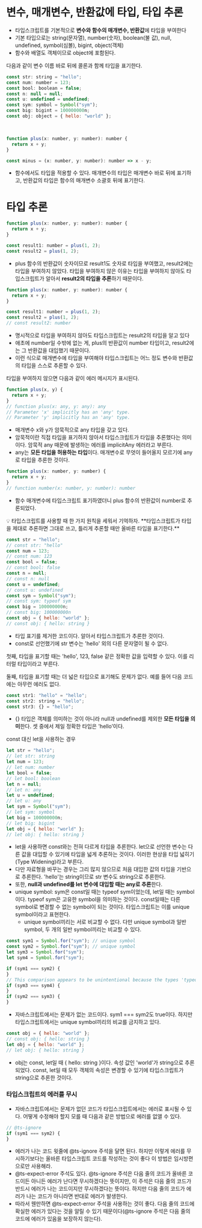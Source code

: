 # **변수, 매개변수, 반환값에 타입,** 타입 추론

- 타입스크립트를 기본적으로 **변수와 함수의 매개변수, 반환값**에 타입을 부여한다
- 기본 타입으로는 string(문자열), number(숫자), boolean(불 값), null, undefined, symbol(심볼), bigint, object(객체)
- 함수와 배열도 객체이므로 object에 포함된다.

다음과 같이 변수 이름 바로 뒤에 콜론과 함께 타입을 표기한다.

```jsx
const str: string = "hello";
const num: number = 123;
const bool: boolean = false;
const n: null = null;
const u: undefined = undefined;
const sym: symbol = Symbol("sym");
const big: bigint = 100000000n;
const obj: object = { hello: "world" };
```

<br>

```jsx
function plus(x: number, y: number): number {
  return x + y;
}

const minus = (x: number, y: number): number => x - y;
```

- 함수에서도 타입을 적용할 수 있다. 매개변수의 타입은 매개변수 바로 뒤에 표기하고, 반환값의 타입은 함수의 매개변수 소괄호 뒤에 표기한다.

# 타입 추론

```jsx
function plus(x: number, y: number): number {
  return x + y;
}

const result1: number = plus(1, 2);
const result2 = plus(1, 2);
```

- plus 함수의 반환값이 숫자이므로 result1도 숫자로 타입을 부여했고, result2에는 타입을 부여하지 않았다. 타입을 부여하지 않은 이유는 타입을 부여하지 않아도 타입스크립트가 알아서 **result2의 타입을 추론**하기 때문이다.

```jsx
function plus(x: number, y: number): number {
  return x + y;
}

const result1: number = plus(1, 2);
const result2 = plus(1, 2);
// const result2: number
```

- 명시적으로 타입을 부여하지 않아도 타입스크립트는 result2의 타입을 알고 있다
- 애초에 number일 수밖에 없는 게, plus의 반환값이 number 타입이고, result2에는 그 반환값을 대입했기 때문이다.
- 이런 식으로 매개변수에 타입을 부여해야 타입스크립트는 어느 정도 변수와 반환값의 타입을 스스로 추론할 수 있다.

타입을 부여하지 않으면 다음과 같이 에러 메시지가 표시된다.

```jsx
function plus(x, y) {
  return x + y;
}
// function plus(x: any, y: any): any
// Parameter 'x' implicitly has an 'any' type.
// Parameter 'y' implicitly has an 'any' type.
```

- 매개변수 x와 y가 암묵적으로 any 타입을 갖고 있다.
- 암묵적이란 직접 타입을 표기하지 않아서 타입스크립트가 타입을 추론했다는 의미이다. 암묵적 any 때문에 발생하는 에러를 implicitAny 에러라고 부른다.
- any는 **모든 타입을 허용하는 타입**이다. 매개변수로 무엇이 들어올지 모르기에 any로 타입을 추론한 것이다.

```jsx
function plus(x: number, y: number) {
  return x + y;
}
// function number(x: number, y: number): number
```

- 함수 매개변수에 타입스크립트 표기하였더니 plus 함수의 반환값이 number로 추론되었다.

<aside>
💡 타입스크립트를 사용할 때 한 가지 원칙을 세워서 기억하자. **타입스크립트가 타입을 제대로 추론하면 그대로 쓰고, 틀리게 추론할 때만 올바른 타입을 표기한다.**

</aside>

```jsx
const str = "hello";
// const str: "hello"
const num = 123;
// const num: 123
const bool = false;
// const bool: false
const n = null;
// const n: null
const u = undefined;
// const u: undefined
const sym = Symbol("sym");
// const sym: typeof sym
const big = 100000000n;
// const big: 100000000n
const obj = { hello: "world" };
// const obj: { hello: string }
```

- 타입 표기를 제거한 코드이다. 알아서 타입스크립트가 추론한 것이다.
- const로 선언했기에 str 변수는 'hello' 외의 다른 문자열이 될 수 없다.

첫째, 타입을 표기할 때는 'hello', 123, false 같은 정확한 값을 입력할 수 있다. 이를 리터럴 타입이라고 부른다.

둘째, 타입을 표기할 때는 더 넓은 타입으로 표기해도 문제가 없다. 예를 들어 다음 코드에는 아무런 에러도 없다.

```jsx
const str1: "hello" = "hello";
const str2: string = "hello";
const str3: {} = "hello";
```

- {} 타입은 객체를 의미하는 것이 아니라 null과 undefined를 제외한 **모든 타입을 의미**한다. 셋 중에서 제일 정확한 타입은 'hello’이다.

const 대신 let을 사용하는 경우

```jsx
let str = "hello";
// let str: string
let num = 123;
// let num: number
let bool = false;
// let bool: boolean
let n = null;
// let n: any
let u = undefined;
// let u: any
let sym = Symbol("sym");
// let sym: symbol
let big = 100000000n;
// let big: bigint
let obj = { hello: "world" };
// let obj: { hello: string }
```

- let을 사용하면 const와는 전혀 다르게 타입을 추론한다. let으로 선언한 변수는 다른 값을 대입할 수 있기에 타입을 넓게 추론하는 것이다. 이러한 현상을 타입 넓히기(Type Widening)라고 부른다.
- 다만 자료형을 바꾸는 경우는 그리 많지 않으므로 처음 대입한 값의 타입을 기반으로 추론한다. 'hello'는 string이므로 str 변수도 string으로 추론한다.
- 또한, **null과 undefined를 let 변수에 대입할 때는 any로 추론**한다.
- unique symbol: sym은 const일 때는 typeof sym이었는데, let일 때는 symbol이다. typeof sym은 고유한 symbol을 의미하는 것이다. const일때는 다른 symbol로 변경할 수 없는 symbol이 되는 것이다. 타입스크립트는 이를 unique symbol이라고 표현한다.
  - unique symbol끼리는 서로 비교할 수 없다. 다만 unique symbol과 일반 symbol, 두 개의 일반 symbol끼리는 비교할 수 있다.

```jsx
const sym1 = Symbol.for("sym"); // unique symbol
const sym2 = Symbol.for("sym"); // unique symbol
let sym3 = Symbol.for("sym");
let sym4 = Symbol.for("sym");

if (sym1 === sym2) {
}
// This comparison appears to be unintentional because the types 'typeof sym1' and 'typeof sym2' have no overlap.
if (sym3 === sym4) {
}
if (sym2 === sym3) {
}
```

- 자바스크립트에서는 문제가 없는 코드이다. sym1 === sym2도 true이다. 하지만 타입스크립트에서는 unique symbol끼리의 비교를 금지하고 있다.

```jsx
const obj = { hello: "world" };
// const obj: { hello: string }
let obj = { hello: "world" };
// let obj: { hello: string }
```

- obj는 const, let일 때 { hello: string }이다. 속성 값인 'world'가 string으로 추론되었다. const, let일 때 모두 객체의 속성은 변경할 수 있기에 타입스크립트가 string으로 추론한 것이다.

### 타입스크립트의 에러를 무시

- 자바스크립트에서는 문제가 없던 코드가 타입스크립트에서는 에러로 표시될 수 있다. 어떻게 수정해야 할지 모를 때 다음과 같은 방법으로 에러를 없앨 수 있다.

```jsx
// @ts-ignore
if (sym1 === sym2) {
}
```

- 에러가 나는 코드 윗줄에 @ts-ignore 주석을 달면 된다. 하지만 이렇게 에러를 무시하기보다는 올바른 타입스크립트 코드를 작성하는 것이 좋다 이 방법은 임시방편으로만 사용해라.
- @ts-expect-error 주석도 있다. @ts-ignore 주석은 다음 줄의 코드가 올바른 코드이든 아니든 에러가 난다면 무시하겠다는 뜻이지만, 이 주석은 다음 줄의 코드가 반드시 에러가 나는 코드이지만 무시하겠다는 뜻이다. 하지만 다음 줄의 코드가 에러가 나는 코드가 아니라면 반대로 에러가 발생한다.
- 따라서 웬만하면 @ts-expect-error 주석을 사용하는 것이 좋다. 다음 줄의 코드에 확실한 에러가 있다는 것을 알릴 수 있기 때문이다(@ts-ignore 주석은 다음 줄의 코드에 에러가 있음을 보장하지 않는다).
  <br>
